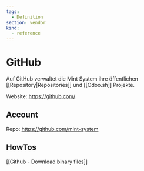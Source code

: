 ```yaml
---
tags:
  - Definition
section: vendor
kind:
  - reference
---
```


# GitHub

Auf GitHub verwaltet die Mint System ihre öffentlichen [[Repository|Repositories]] und [[Odoo.sh]] Projekte.

Website: <https://github.com/>

## Account

Repo: <https://github.com/mint-system>

## HowTos

[[Github - Download binary files]]
